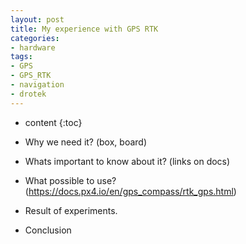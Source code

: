 ```yaml
---
layout: post
title: My experience with GPS RTK
categories:
- hardware
tags:
- GPS
- GPS_RTK
- navigation
- drotek
---
```


* content
{:toc}

* Why we need it? (box, board)
* Whats important to know about it? (links on docs)
* What possible to use? (https://docs.px4.io/en/gps_compass/rtk_gps.html)
* Result of experiments.
* Conclusion
